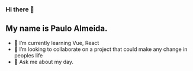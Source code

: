 ### Hi there 👋
## My name is Paulo Almeida.

<!--
**papawlo/papawlo** is a ✨ _special_ ✨ repository because its `README.md` (this file) appears on your GitHub profile.
-->
<!--- 🔭 I’m currently working on ...-->
- 🌱 I’m currently learning Vue, React
- 👯 I’m looking to collaborate on a project that could make any change in peoples life
- 💬 Ask me about my day.
<!-- - 📫 How to reach me: ...
- 😄 Pronouns: ...
- ⚡ Fun fact: ...
-->
